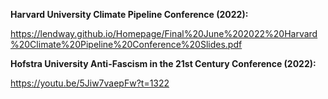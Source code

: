 **Harvard University Climate Pipeline Conference (2022):** 

https://lendway.github.io/Homepage/Final%20June%202022%20Harvard%20Climate%20Pipeline%20Conference%20Slides.pdf

**Hofstra University Anti-Fascism in the 21st Century Conference (2022):** 

https://youtu.be/5Jiw7vaepFw?t=1322


